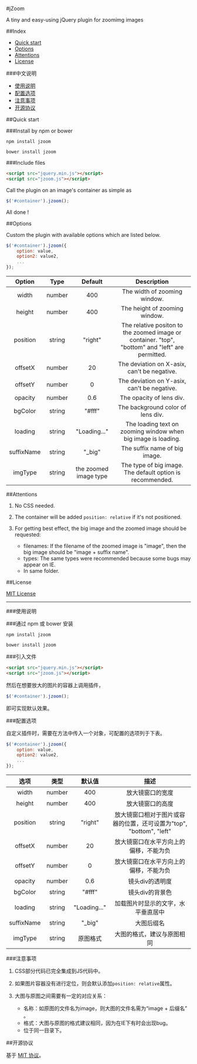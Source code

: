 #jZoom

A tiny and easy-using jQuery plugin for zoomimg images

##Index

* [Quick start](#quick-start)
* [Options](#options)
* [Attentions](#attentions)
* [License](#license)

###中文说明
* [使用说明](#使用说明)
* [配置选项](#配置选项)
* [注意事项](#注意事项)
* [开源协议](#开源协议)

##Quick start

###Install by npm or bower

```
npm install jzoom
```

```
bower install jzoom
```

###Include files

```html
<script src="jquery.min.js"></script>
<script src="jzoom.js"></script>
```

Call the plugin on an image's container as simple as

```javascript
$('#container').jzoom();
```

All done !

##Options

Custom the plugin with available options which are listed below.

```javascript
$('#container').jzoom({
    option: value,
    option2: value2,
    ...
});
```

| Option | Type | Default | Description |
|:---:|:---:|:---:|:---:|
| width | number | 400 | The width of  zooming window. |
| height | number | 400 | The height of  zooming window. |
| position | string | "right" | The relative positon to the zoomed image or container. "top", "bottom" and "left" are permitted.  |
| offsetX | number | 20 | The deviation on X-asix, can't be negative. |
| offsetY | number | 0 | The deviation on Y-asix, can't be negative. |
| opacity | number | 0.6 | The opacity of lens div. |
| bgColor | string | "#fff" | The background color of lens div. |
| loading | string | "Loading..." | The loading text on zooming window when  big image is loading. |
| suffixName | string | "_big" | The suffix name of big image. |
| imgType | string | the zoomed image type | The type of big image. The default option is recommended. |

##Attentions

1. No CSS needed.

2. The container will be added `position: relative` if it's not positioned.

3. For getting best effect, the big image and the zoomed image should be requested:
    * filenames: If the filename of the zoomed image is "image", then the big image should be "image + suffix name".
    * types: The same types were recommended because some bugs may appear on IE.
    * In same folder.

##License

[MIT License](https://opensource.org/licenses/MIT)

--------

###使用说明

###通过 npm 或 bower 安装

```
npm install jzoom
```

```
bower install jzoom
```

###引入文件

```html
<script src="jquery.min.js"></script>
<script src="jzoom.js"></script>
```

然后在想要放大的图片的容器上调用插件，

```javascript
$('#container').jzoom();
```

即可实现默认效果。

###配置选项

自定义插件时，需要在方法中传入一个对象，可配置的选项列于下表。

```javascript
$('#container').jzoom({
    option: value,
    option2: value2,
    ...
});
```

| 选项 | 类型 | 默认值 | 描述 |
|:---:|:---:|:---:|:---:|
| width | number | 400 | 放大镜窗口的宽度 |
| height | number | 400 | 放大镜窗口的高度 |
| position | string | "right" | 放大镜窗口相对于图片或容器的位置，还可设置为"top", "bottom", "left" |
| offsetX | number | 20 | 放大镜窗口在水平方向上的偏移，不能为负 |
| offsetY | number | 0 | 放大镜窗口在水平方向上的偏移，不能为负 |
| opacity | number | 0.6 | 镜头div的透明度 |
| bgColor | string | "#fff" | 镜头div的背景色 |
| loading | string | "Loading..." | 加载图片时显示的文字，水平垂直居中 |
| suffixName | string | "_big" | 大图后缀名 |
| imgType | string | 原图格式 | 大图的格式，建议与原图相同 |

###注意事项

1. CSS部分代码已完全集成到JS代码中。

2. 如果图片容器没有进行定位，则会默认添加`position: relative`属性。

3. 大图与原图之间需要有一定的对应关系：
    * 名称：如原图的文件名为image，则大图的文件名需为“image + 后缀名” 。
    * 格式：大图与原图的格式建议相同，因为在IE下有时会出现bug。
    * 位于同一目录下。

##开源协议

基于 [MIT 协议](https://opensource.org/licenses/MIT)。
